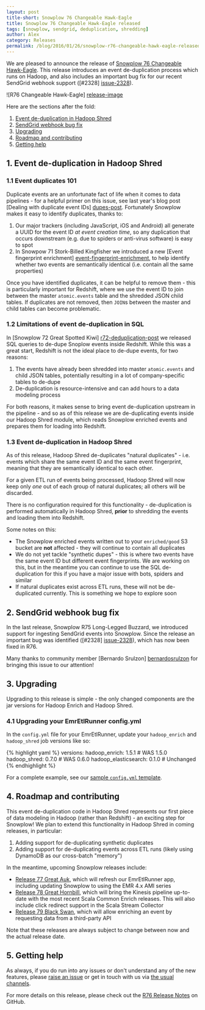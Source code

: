 ```yaml
---
layout: post
title-short: Snowplow 76 Changeable Hawk-Eagle
title: Snowplow 76 Changeable Hawk-Eagle released
tags: [snowplow, sendgrid, deduplication, shredding]
author: Alex
category: Releases
permalink: /blog/2016/01/26/snowplow-r76-changeable-hawk-eagle-released/
---
```


We are pleased to announce the release of [Snowplow 76 Changeable Hawk-Eagle][snowplow-release]. This release introduces an event de-duplication process which runs on Hadoop, and also includes an important bug fix for our recent SendGrid webhook support ([#2328] [issue-2328]).

![R76 Changeable Hawk-Eagle] [release-image]

Here are the sections after the fold:

1. [Event de-duplication in Hadoop Shred](/blog/2016/01/26/snowplow-r76-changeable-hawk-eagle-released/#deduplication)
2. [SendGrid webhook bug fix](/blog/2016/01/26/snowplow-r76-changeable-hawk-eagle-released/#sendgrid-fix)
3. [Upgrading](/blog/2016/01/26/snowplow-r76-changeable-hawk-eagle-released/#upgrading)
4. [Roadmap and contributing](/blog/2016/01/26/snowplow-r76-changeable-hawk-eagle-released/#roadmap-etc)
5. [Getting help](/blog/2016/01/26/snowplow-r76-changeable-hawk-eagle-released/#help)

<!--more-->

<h2 id="deduplication">1. Event de-duplication in Hadoop Shred</h2>

<h3 id="deduplication-101">1.1 Event duplicates 101</h3>

Duplicate events are an unfortunate fact of life when it comes to data pipelines - for a helpful primer on this issue, see last year's blog post [Dealing with duplicate event IDs] [dupes-post]. Fortunately Snowplow makes it easy to identify duplicates, thanks to:

1. Our major trackers (including JavaScript, iOS and Android) all generate a UUID for the event ID *at event creation time*, so any duplication that occurs downstream (e.g. due to spiders or anti-virus software) is easy to spot
2. In Snowpow 71 Stork-Billed Kingfisher we introduced a new [Event fingerprint enrichment] [event-fingerprint-enrichment], to help identify whether two events are semantically identical (i.e. contain all the same properties)

Once you have identified duplicates, it can be helpful to remove them - this is particularly important for Redshift, where we use the event ID to join between the master `atomic.events` table and the shredded JSON child tables. If duplicates are not removed, then `JOIN`s between the master and child tables can become problematic.

<h3 id="deduplication-sql">1.2 Limitations of event de-duplication in SQL</h3>

In [Snowplow 72 Great Spotted Kiwi] [r72-deduplication-post] we released SQL queries to de-dupe Snoplow events inside Redshift. While this was a great start, Redshift is not the ideal place to de-dupe events, for two reasons:

1. The events have already been shredded into master `atomic.events` and child JSON tables, potentially resulting in a lot of company-specific tables to de-dupe
2. De-duplication is resource-intensive and can add hours to a data modeling process

For both reasons, it makes sense to bring event de-duplication upstream in the pipeline - and so as of this release we are de-duplicating events inside our Hadoop Shred module, which reads Snowplow enriched events and prepares them for loading into Redshift.

<h3 id="deduplication-shred">1.3 Event de-duplication in Hadoop Shred</h3>

As of this release, Hadoop Shred de-duplicates "natural duplicates" - i.e. events which share the same event ID and the same event fingerprint, meaning that they are semantically identical to each other.

For a given ETL run of events being processed, Hadoop Shred will now keep only *one* out of each group of natural duplicates; all others will be discarded.

There is no configuration required for this functionality - de-duplication is performed automatically in Hadoop Shred, **prior** to shredding the events and loading them into Redshift.

Some notes on this:

* The Snowplow enriched events written out to your `enriched/good` S3 bucket are **not** affected - they will continue to contain all duplicates
* We do not yet tackle "synthetic dupes" - this is where two events have the same event ID but different event fingerprints. We are working on this, but in the meantime you can continue to use the SQL de-duplication for this if you have a major issue with bots, spiders and similar
* If natural duplicates exist across ETL runs, these will not be de-duplicated currently. This is something we hope to explore soon

<h2 id="sendgrid-fix">2. SendGrid webhook bug fix</h2>

In the last release, Snowplow R75 Long-Legged Buzzard, we introduced support for ingesting SendGrid events into Snowplow. Since the release an important bug was identified ([#2328] [issue-2328]), which has now been fixed in R76.

Many thanks to community member [Bernardo Srulzon] [bernardosrulzon] for bringing this issue to our attention!

<h2 id="upgrading">3. Upgrading</h2>

Upgrading to this release is simple - the only changed components are the jar versions for Hadoop Enrich and Hadoop Shred.

<h3 id="configuring-emretlrunner">4.1 Upgrading your EmrEtlRunner config.yml</h3>

In the `config.yml` file for your EmrEtlRunner, update your `hadoop_enrich` and `hadoop_shred` job versions like so:

{% highlight yaml %}
  versions:
    hadoop_enrich: 1.5.1 # WAS 1.5.0
    hadoop_shred: 0.7.0 # WAS 0.6.0
    hadoop_elasticsearch: 0.1.0 # Unchanged
{% endhighlight %}

For a complete example, see our [sample `config.yml` template][emretlrunner-config-yml].

<h2 id="roadmap-etc">4. Roadmap and contributing</h2>

This event de-duplication code in Hadoop Shred represents our first piece of data modeling in Hadoop (rather than Redshift) - an exciting step for Snowplow! We plan to extend this functionality in Hadoop Shred in coming releases, in particular:

1. Adding support for de-duplicating synthetic duplicates
2. Adding support for de-duplicating events across ETL runs (likely using DynamoDB as our cross-batch "memory")

In the meantime, upcoming Snowplow releases include:

* [Release 77 Great Auk][r77-milestone], which will refresh our EmrEtlRunner app, including updating Snowplow to using the EMR 4.x AMI series
* [Release 78 Great Hornbill][r78-milestone], which will bring the Kinesis pipeline up-to-date with the most recent Scala Common Enrich releases. This will also include click redirect support in the Scala Stream Collector
* [Release 79 Black Swan][r79-milestone], which will allow enriching an event by requesting data from a third-party API

Note that these releases are always subject to change between now and the actual release date.

<h2 id="help">5. Getting help</h2>

As always, if you do run into any issues or don't understand any of the new features, please [raise an issue][issues] or get in touch with us via [the usual channels][talk-to-us].

For more details on this release, please check out the [R76 Release Notes][snowplow-release] on GitHub.

[release-image]: /assets/img/blog/2016/01/changeable_hawk-eagle.jpg

[dupes-post]: /blog/2015/08/19/dealing-with-duplicate-event-ids/
[event-fingerprint-enrichment]: https://github.com/snowplow/snowplow/wiki/Event-fingerprint-enrichment
[r72-deduplication-post]: /blog/2015/10/15/snowplow-r72-great-spotted-kiwi-released/#deduplication
[r75-sendgrid-post]: /blog/2016/01/02/snowplow-r75-long-legged-buzzard-released

[bernardosrulzon]: https://github.com/bernardosrulzon
[issue-2328]: https://github.com/snowplow/snowplow/issues/2328

[emretlrunner-config-yml]: https://github.com/snowplow/snowplow/blob/master/3-enrich/emr-etl-runner/config/config.yml.sample

[issues]: https://github.com/snowplow/snowplow/issues
[talk-to-us]: https://github.com/snowplow/snowplow/wiki/Talk-to-us
[snowplow-release]: https://github.com/snowplow/snowplow/releases/r76-changeable-hawk-eagle

[r77-milestone]: https://github.com/snowplow/snowplow/milestones/Release%2077%20%5BCLI%5D%20Great%20Auk
[r78-milestone]: https://github.com/snowplow/snowplow/milestones/Release%2078%20%5BKIN%5D%20Great%20Hornbill
[r79-milestone]: https://github.com/snowplow/snowplow/milestones/Release%2079%20%5BHAD%5D%20Black%20Swan
